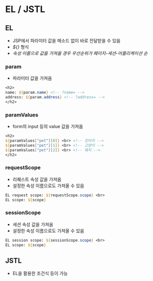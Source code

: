 # EL / JSTL
## EL
- JSP에서 파라미터 값을 메소드 없이 바로 전달받을 수 있음
- *${}* 형식
- *속성 이름으로 값을 가져올 경우 우선순위가 페이지-세션-어플리케이션 순*

### **param**
- 파라미터 값을 가져옴
```jsp
<h2>
name: ${param.name} <!-- ?name= -->
address: ${param.address} <!-- ?address= -->
</h2>
```

### paramValues
- form의 input 등의 value 값을 가져옴
```jsp
<h2>
${paramValues["pet"][0]} <br> <!-- 강아지 -->
${paramValues["pet"][1]} <br> <!-- 고양이 -->
${paramValues["pet"][2]} <br> <!-- 돼지 -->
</h2>
```

### requestScope
- 리퀘스트 속성 값을 가져옴
- 설정한 속성 이름으로도 가져올 수 있음
```jsp
EL request scope: ${requestScope.scope} <br>
EL scope: ${scope}
```

### sessionScope
- 세션 속성 값을 가져옴
- 설정한 속성 이름으로도 가져올 수 있음
```jsp
EL session scope: ${sessionScope.scope} <br>
EL scope: ${scope}
```

## JSTL
- EL을 활용한 조건식 등이 가능
```jsp

```